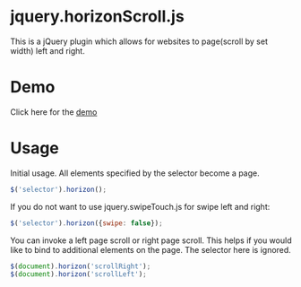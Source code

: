 jquery.horizonScroll.js
=======================
This is a jQuery plugin which allows for websites to page(scroll by set width) left and right.

Demo
=======================
Click here for the [demo](http://trgraglia.github.io/jquery.horizonScroll.js/demo/index.html)

Usage
=======================
Initial usage. All elements specified by the selector become a page.
```javascript
$('selector').horizon();
```

If you do not want to use jquery.swipeTouch.js for swipe left and right:
```javascript
$('selector').horizon({swipe: false});
```

You can invoke a left page scroll or right page scroll. This helps if you would like to bind to additional elements on the page.
The selector here is ignored.
```javascript
$(document).horizon('scrollRight');
$(document).horizon('scrollLeft');
```


